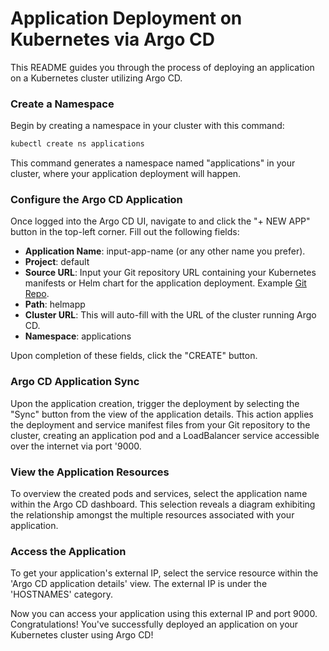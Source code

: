 # Application Deployment on Kubernetes via Argo CD

This README guides you through the process of deploying an application on a Kubernetes cluster utilizing Argo CD.

### Create a Namespace

Begin by creating a namespace in your cluster with this command:

```bash
kubectl create ns applications
```

This command generates a namespace named "applications" in your cluster, where your application deployment will happen.

### Configure the Argo CD Application

Once logged into the Argo CD UI, navigate to and click the "+ NEW APP" button in the top-left corner. Fill out the following fields:

- **Application Name**: input-app-name (or any other name you prefer).
- **Project**: default
- **Source URL**: Input your Git repository URL containing your Kubernetes manifests or Helm chart for the application deployment. Example [Git Repo](https://github.com/MadMax-G/final_project).
- **Path**: helmapp
- **Cluster URL**: This will auto-fill with the URL of the cluster running Argo CD.
- **Namespace**: applications

Upon completion of these fields, click the "CREATE" button.

### Argo CD Application Sync

Upon the application creation, trigger the deployment by selecting the "Sync" button from the view of the application details. This action applies the deployment and service manifest files from your Git repository to the cluster, creating an application pod and a LoadBalancer service accessible over the internet via port '9000.

### View the Application Resources

To overview the created pods and services, select the application name within the Argo CD dashboard. This selection reveals a diagram exhibiting the relationship amongst the multiple resources associated with your application.

### Access the Application

To get your application's external IP, select the service resource within the 'Argo CD application details' view. The external IP is under the 'HOSTNAMES' category.

Now you can access your application using this external IP and port 9000. Congratulations! You've successfully deployed an application on your Kubernetes cluster using Argo CD!
